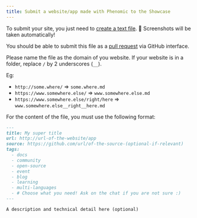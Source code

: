 ```yaml
---
title: Submit a website/app made with Phenomic to the Showcase
---
```


To submit your site, you just need to
[create a text file](https://github.com/MoOx/phenomic/new/master/docs/content/showcase/entry/).
🚀 Screenshots will be taken automatically!

You should be able to submit this file as a
[pull request](https://help.github.com/articles/creating-a-pull-request/)
via GitHub interface.

Please name the file as the domain of you website. If your website is in a folder, replace ``/`` by 2 underscores (``__``).

Eg:
- ``http://some.where/`` => ``some.where.md``
- ``https://www.somewhere.else/`` => ``www.somewhere.else.md``
- ``https://www.somewhere.else/right/here`` => ``www.somewhere.else__right__here.md``

For the content of the file, you must use the following format:

```md
---
title: My super title
url: http://url-of-the-website/app
source: https://github.com/url/of-the-source-(optional-if-relevant)
tags:
  - docs
  - community
  - open-source
  - event
  - blog
  - learning
  - multi-languages
  - # Choose what you need! Ask on the chat if you are not sure :)
---

A description and technical detail here (optional)
```
